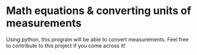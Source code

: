# Math equations & converting units of measurements
Using python, this program will be able to convert measurements.
Feel free to contribute to this project if you come across it!

